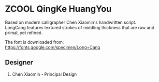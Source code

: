 # ZCOOL QingKe HuangYou
Based on modern calligrapher Chen Xiaomin's handwritten script. LongCang
features textured strokes of middling thickness that are raw and primal, yet
refined.


The font is downloaded from:
https://fonts.google.com/specimen/Long+Cang




## Designer
1. Chen Xiaomin - Principal Design
